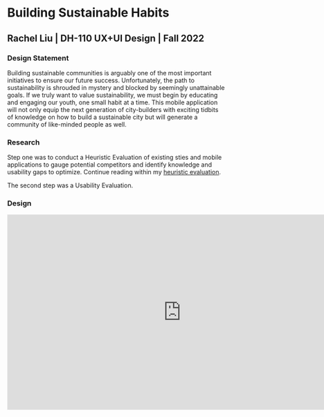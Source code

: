 # Building Sustainable Habits

## Rachel Liu | DH-110 UX+UI Design | Fall 2022

### Design Statement

Building sustainable communities is arguably one of the most important initiatives to ensure our future success. Unfortunately, the path to sustainability is shrouded in mystery and blocked by seemingly unattainable goals. If we truly want to value sustainability, we must begin by educating and engaging our youth, one small habit at a time. This mobile application will not only equip the next generation of city-builders with exciting tidbits of knowledge on how to build a sustainable city but will generate a community of like-minded people as well. 

### Research

Step one was to conduct a Heuristic Evaluation of existing sties and mobile applications to gauge potential competitors and identify knowledge and usability gaps to optimize. Continue reading within my [heuristic evaluation](https://github.com/rachichi/DH110-22F/blob/main/Assignments/A01/Assignment01.md). 

The second step was a Usability Evaluation. 

### Design 

<iframe style="border: 1px solid rgba(0, 0, 0, 0.1);" width="800" height="450" src="http://www.figma.com/embed?embed_host=share&url=https%3A%2F%2Fwww.figma.com%2Fproto%2F99SOIyRfNIJEeT6Hw2gy2U%2FAssignment-07---Hi-Fi-Prototype%3Fpage-id%3D158%253A8484%26node-id%3D158%253A8601%26viewport%3D1403%252C894%252C0.26%26scaling%3Dscale-down%26starting-point-node-id%3D158%253A8601%26show-proto-sidebar%3D1" allowfullscreen></iframe>
